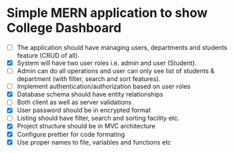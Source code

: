 # Simple MERN application to show College Dashboard

- [ ] The application should have managing users, departments and students feature (CRUD of all).
- [x] System will have two user roles i.e. admin and user (Student).
- [ ] Admin can do all operations and user can only see list of students & department (with filter, search and sort features).
- [ ] Implement authentication/authorization based on user roles
- [x] Database schema should have entity relationships
- [ ] Both client as well as server validations
- [x] User password should be in encrypted format
- [ ] Listing should have filter, search and sorting facility etc.
- [x] Project structure should be in MVC architecture
- [x] Configure prettier for code formating
- [x] Use proper names to file, variables and functions etc
